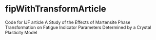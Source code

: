 # fipWithTransformArticle
Code for IJF article A Study of the Effects of Martensite Phase Transformation on Fatigue Indicator Parameters Determined by a Crystal Plasticity Model
